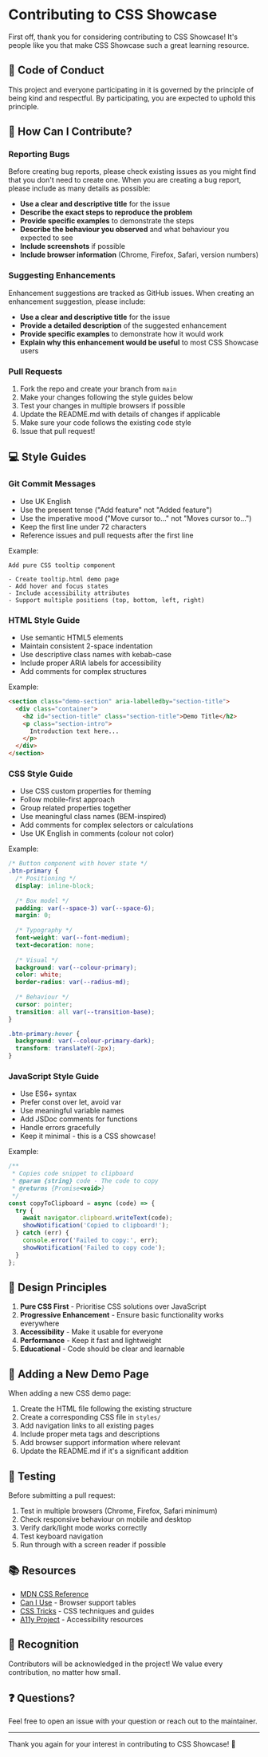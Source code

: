 # Contributing to CSS Showcase

First off, thank you for considering contributing to CSS Showcase! It's people like you that make CSS Showcase such a great learning resource.

## 🤝 Code of Conduct

This project and everyone participating in it is governed by the principle of being kind and respectful. By participating, you are expected to uphold this principle.

## 🎯 How Can I Contribute?

### Reporting Bugs

Before creating bug reports, please check existing issues as you might find that you don't need to create one. When you are creating a bug report, please include as many details as possible:

- **Use a clear and descriptive title** for the issue
- **Describe the exact steps to reproduce the problem**
- **Provide specific examples** to demonstrate the steps
- **Describe the behaviour you observed** and what behaviour you expected to see
- **Include screenshots** if possible
- **Include browser information** (Chrome, Firefox, Safari, version numbers)

### Suggesting Enhancements

Enhancement suggestions are tracked as GitHub issues. When creating an enhancement suggestion, please include:

- **Use a clear and descriptive title** for the issue
- **Provide a detailed description** of the suggested enhancement
- **Provide specific examples** to demonstrate how it would work
- **Explain why this enhancement would be useful** to most CSS Showcase users

### Pull Requests

1. Fork the repo and create your branch from `main`
2. Make your changes following the style guides below
3. Test your changes in multiple browsers if possible
4. Update the README.md with details of changes if applicable
5. Make sure your code follows the existing code style
6. Issue that pull request!

## 💻 Style Guides

### Git Commit Messages

- Use UK English
- Use the present tense ("Add feature" not "Added feature")
- Use the imperative mood ("Move cursor to..." not "Moves cursor to...")
- Keep the first line under 72 characters
- Reference issues and pull requests after the first line

Example:
```
Add pure CSS tooltip component

- Create tooltip.html demo page
- Add hover and focus states
- Include accessibility attributes
- Support multiple positions (top, bottom, left, right)
```

### HTML Style Guide

- Use semantic HTML5 elements
- Maintain consistent 2-space indentation
- Use descriptive class names with kebab-case
- Include proper ARIA labels for accessibility
- Add comments for complex structures

Example:
```html
<section class="demo-section" aria-labelledby="section-title">
  <div class="container">
    <h2 id="section-title" class="section-title">Demo Title</h2>
    <p class="section-intro">
      Introduction text here...
    </p>
  </div>
</section>
```

### CSS Style Guide

- Use CSS custom properties for theming
- Follow mobile-first approach
- Group related properties together
- Use meaningful class names (BEM-inspired)
- Add comments for complex selectors or calculations
- Use UK English in comments (colour not color)

Example:
```css
/* Button component with hover state */
.btn-primary {
  /* Positioning */
  display: inline-block;
  
  /* Box model */
  padding: var(--space-3) var(--space-6);
  margin: 0;
  
  /* Typography */
  font-weight: var(--font-medium);
  text-decoration: none;
  
  /* Visual */
  background: var(--colour-primary);
  color: white;
  border-radius: var(--radius-md);
  
  /* Behaviour */
  cursor: pointer;
  transition: all var(--transition-base);
}

.btn-primary:hover {
  background: var(--colour-primary-dark);
  transform: translateY(-2px);
}
```

### JavaScript Style Guide

- Use ES6+ syntax
- Prefer const over let, avoid var
- Use meaningful variable names
- Add JSDoc comments for functions
- Handle errors gracefully
- Keep it minimal - this is a CSS showcase!

Example:
```javascript
/**
 * Copies code snippet to clipboard
 * @param {string} code - The code to copy
 * @returns {Promise<void>}
 */
const copyToClipboard = async (code) => {
  try {
    await navigator.clipboard.writeText(code);
    showNotification('Copied to clipboard!');
  } catch (err) {
    console.error('Failed to copy:', err);
    showNotification('Failed to copy code');
  }
};
```

## 🎨 Design Principles

1. **Pure CSS First** - Prioritise CSS solutions over JavaScript
2. **Progressive Enhancement** - Ensure basic functionality works everywhere
3. **Accessibility** - Make it usable for everyone
4. **Performance** - Keep it fast and lightweight
5. **Educational** - Code should be clear and learnable

## 📝 Adding a New Demo Page

When adding a new CSS demo page:

1. Create the HTML file following the existing structure
2. Create a corresponding CSS file in `styles/`
3. Add navigation links to all existing pages
4. Include proper meta tags and descriptions
5. Add browser support information where relevant
6. Update the README.md if it's a significant addition

## 🐛 Testing

Before submitting a pull request:

1. Test in multiple browsers (Chrome, Firefox, Safari minimum)
2. Check responsive behaviour on mobile and desktop
3. Verify dark/light mode works correctly
4. Test keyboard navigation
5. Run through with a screen reader if possible

## 📚 Resources

- [MDN CSS Reference](https://developer.mozilla.org/en-US/docs/Web/CSS)
- [Can I Use](https://caniuse.com/) - Browser support tables
- [CSS Tricks](https://css-tricks.com/) - CSS techniques and guides
- [A11y Project](https://www.a11yproject.com/) - Accessibility resources

## 🎉 Recognition

Contributors will be acknowledged in the project! We value every contribution, no matter how small.

## ❓ Questions?

Feel free to open an issue with your question or reach out to the maintainer.

---

Thank you again for your interest in contributing to CSS Showcase! 🙌